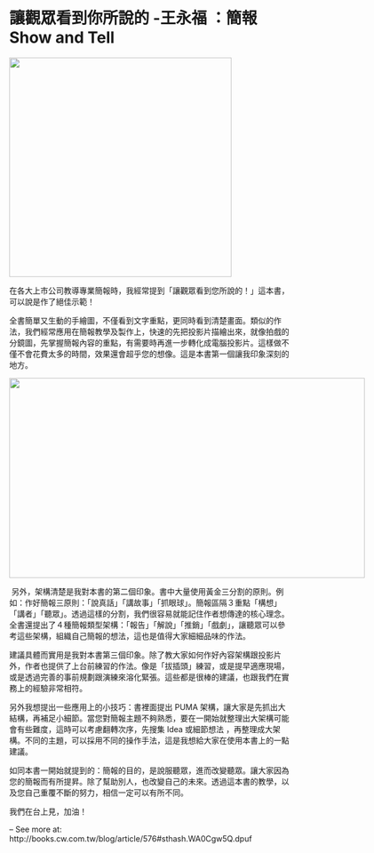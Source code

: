 # 讓觀眾看到你所說的 -王永福 ：簡報Show and Tell 

<p><a href="http://2.bp.blogspot.com/-27R6srCrRiM/VvqsckcrDwI/AAAAAAAAUYE/abgLfWKggtkh3UAWZqHdn61rFRKGEgO4g/s1600/%25E8%259E%25A2%25E5%25B9%2595%25E5%25BF%25AB%25E7%2585%25A7%2B2016-03-30%2B%25E4%25B8%258A%25E5%258D%258812.25.03.jpg"><img border="0" height="395" src="https://2.bp.blogspot.com/-27R6srCrRiM/VvqsckcrDwI/AAAAAAAAUYE/abgLfWKggtkh3UAWZqHdn61rFRKGEgO4g/s400/%25E8%259E%25A2%25E5%25B9%2595%25E5%25BF%25AB%25E7%2585%25A7%2B2016-03-30%2B%25E4%25B8%258A%25E5%258D%258812.25.03.jpg" width="400"/></a></p>
<p>在各大上市公司教導專業簡報時，我經常提到「讓觀眾看到您所說的！」這本書，可以說是作了絕佳示範！</p>
<p>全書簡單又生動的手繪圖，不僅看到文字重點，更同時看到清楚畫面。類似的作法，我們經常應用在簡報教學及製作上，快速的先把投影片描繪出來，就像拍戲的分鏡圖，先掌握簡報內容的重點，有需要時再進一步轉化成電腦投影片。這樣做不僅不會花費太多的時間，效果還會超乎您的想像。這是本書第一個讓我印象深刻的地方。<br/><a name="more"></a></p>
<p><a href="http://1.bp.blogspot.com/-uvtaOSUVnms/VvqsD_aN67I/AAAAAAAAUX8/4JsnA0gCLPsWEzloK_aLupemtmW7bVEYA/s1600/1920X1080-1.jpg" style="clear: left; float: left; margin-bottom: 1em; margin-right: 1em;"><img border="0" height="360" src="https://1.bp.blogspot.com/-uvtaOSUVnms/VvqsD_aN67I/AAAAAAAAUX8/4JsnA0gCLPsWEzloK_aLupemtmW7bVEYA/s640/1920X1080-1.jpg" width="640"/></a> 另外，架構清楚是我對本書的第二個印象。書中大量使用黃金三分割的原則。例如：作好簡報三原則：「說真話」「講故事」「抓眼球」。簡報區隔３重點「構想」「講者」「聽眾」。透過這樣的分割，我們很容易就能記住作者想傳達的核心理念。全書還提出了４種簡報類型架構：「報告」「解說」「推銷」「戲劇」，讓聽眾可以參考這些架構，組織自己簡報的想法，這也是值得大家細細品味的作法。</p>
<p>建議具體而實用是我對本書第三個印象。除了教大家如何作好內容架構跟投影片外，作者也提供了上台前練習的作法。像是「拔插頭」練習，或是提早適應現場，或是透過完善的事前規劃跟演練來溶化緊張。這些都是很棒的建議，也跟我們在實務上的經驗非常相符。</p>
<p>另外我想提出一些應用上的小技巧：書裡面提出 PUMA 架構，讓大家是先抓出大結構，再補足小細節。當您對簡報主題不夠熟悉，要在一開始就整理出大架構可能會有些難度，這時可以考慮翻轉次序，先搜集 Idea 或細節想法 ，再整理成大架構。不同的主題，可以採用不同的操作手法，這是我想給大家在使用本書上的一點建議。</p>
<p>如同本書一開始就提到的：簡報的目的，是說服聽眾，進而改變聽眾。讓大家因為您的簡報而有所提昇。除了幫助別人，也改變自己的未來。透過這本書的教學，以及您自己重覆不斷的努力，相信一定可以有所不同。</p>
<p>我們在台上見，加油！</p>
<p>– See more at: http://books.cw.com.tw/blog/article/576#sthash.WA0Cgw5Q.dpuf</p>